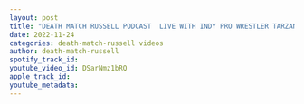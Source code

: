 ```yaml
---
layout: post
title: "DEATH MATCH RUSSELL PODCAST  LIVE WITH INDY PRO WRESTLER TARZAN DURAN"
date: 2022-11-24
categories: death-match-russell videos
author: death-match-russell
spotify_track_id: 
youtube_video_id: DSarNmz1bRQ
apple_track_id: 
youtube_metadata: 
---
```

